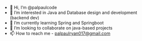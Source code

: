 - 👋 Hi, I’m @palpaulcode
- 👀 I’m interested in Java and Database design and development (backend dev)
- 🌱 I’m currently learning Spring and Springboot
- 💞️ I’m looking to collaborate on java-based projects
- 📫 How to reach me - palpaulryan017@gmail.com

<!---
palpaulcode/palpaulcode is a ✨ special ✨ repository because its `README.md` (this file) appears on your GitHub profile.
You can click the Preview link to take a look at your changes.
--->
